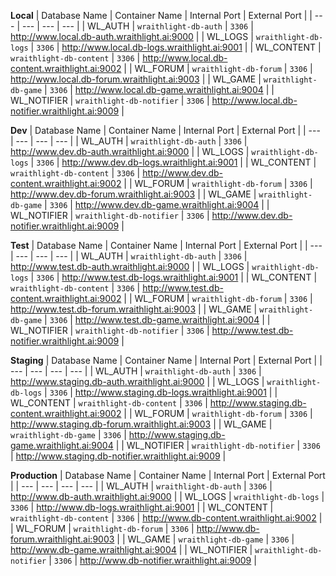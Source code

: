 **Local**
| Database Name     | Container Name            | Internal Port | External Port                                     |
| ---               | ---                       | ---           | ---                                               |
| WL_AUTH           | `wraithlight-db-auth`     | `3306`        | http://www.local.db-auth.wraithlight.ai:9000      |
| WL_LOGS           | `wraithlight-db-logs`     | `3306`        | http://www.local.db-logs.wraithlight.ai:9001      |
| WL_CONTENT        | `wraithlight-db-content`  | `3306`        | http://www.local.db-content.wraithlight.ai:9002   |
| WL_FORUM          | `wraithlight-db-forum`    | `3306`        | http://www.local.db-forum.wraithlight.ai:9003     |
| WL_GAME           | `wraithlight-db-game`     | `3306`        | http://www.local.db-game.wraithlight.ai:9004      |
| WL_NOTIFIER       | `wraithlight-db-notifier` | `3306`        | http://www.local.db-notifier.wraithlight.ai:9009  |

**Dev**
| Database Name     | Container Name            | Internal Port | External Port                                     |
| ---               | ---                       | ---           | ---                                               |
| WL_AUTH           | `wraithlight-db-auth`     | `3306`        | http://www.dev.db-auth.wraithlight.ai:9000        |
| WL_LOGS           | `wraithlight-db-logs`     | `3306`        | http://www.dev.db-logs.wraithlight.ai:9001        |
| WL_CONTENT        | `wraithlight-db-content`  | `3306`        | http://www.dev.db-content.wraithlight.ai:9002     |
| WL_FORUM          | `wraithlight-db-forum`    | `3306`        | http://www.dev.db-forum.wraithlight.ai:9003       |
| WL_GAME           | `wraithlight-db-game`     | `3306`        | http://www.dev.db-game.wraithlight.ai:9004        |
| WL_NOTIFIER       | `wraithlight-db-notifier` | `3306`        | http://www.dev.db-notifier.wraithlight.ai:9009    |

**Test**
| Database Name     | Container Name            | Internal Port | External Port                                     |
| ---               | ---                       | ---           | ---                                               |
| WL_AUTH           | `wraithlight-db-auth`     | `3306`        | http://www.test.db-auth.wraithlight.ai:9000       |
| WL_LOGS           | `wraithlight-db-logs`     | `3306`        | http://www.test.db-logs.wraithlight.ai:9001       |
| WL_CONTENT        | `wraithlight-db-content`  | `3306`        | http://www.test.db-content.wraithlight.ai:9002    |
| WL_FORUM          | `wraithlight-db-forum`    | `3306`        | http://www.test.db-forum.wraithlight.ai:9003      |
| WL_GAME           | `wraithlight-db-game`     | `3306`        | http://www.test.db-game.wraithlight.ai:9004       |
| WL_NOTIFIER       | `wraithlight-db-notifier` | `3306`        | http://www.test.db-notifier.wraithlight.ai:9009   |

**Staging**
| Database Name     | Container Name            | Internal Port | External Port                                         |
| ---               | ---                       | ---           | ---                                                   |
| WL_AUTH           | `wraithlight-db-auth`     | `3306`        | http://www.staging.db-auth.wraithlight.ai:9000        |
| WL_LOGS           | `wraithlight-db-logs`     | `3306`        | http://www.staging.db-logs.wraithlight.ai:9001        |
| WL_CONTENT        | `wraithlight-db-content`  | `3306`        | http://www.staging.db-content.wraithlight.ai:9002     |
| WL_FORUM          | `wraithlight-db-forum`    | `3306`        | http://www.staging.db-forum.wraithlight.ai:9003       |
| WL_GAME           | `wraithlight-db-game`     | `3306`        | http://www.staging.db-game.wraithlight.ai:9004        |
| WL_NOTIFIER       | `wraithlight-db-notifier` | `3306`        | http://www.staging.db-notifier.wraithlight.ai:9009    |


**Production**
| Database Name     | Container Name            | Internal Port | External Port                                 |
| ---               | ---                       | ---           | ---                                           |
| WL_AUTH           | `wraithlight-db-auth`     | `3306`        | http://www.db-auth.wraithlight.ai:9000        |
| WL_LOGS           | `wraithlight-db-logs`     | `3306`        | http://www.db-logs.wraithlight.ai:9001        |
| WL_CONTENT        | `wraithlight-db-content`  | `3306`        | http://www.db-content.wraithlight.ai:9002     |
| WL_FORUM          | `wraithlight-db-forum`    | `3306`        | http://www.db-forum.wraithlight.ai:9003       |
| WL_GAME           | `wraithlight-db-game`     | `3306`        | http://www.db-game.wraithlight.ai:9004        |
| WL_NOTIFIER       | `wraithlight-db-notifier` | `3306`        | http://www.db-notifier.wraithlight.ai:9009    |
